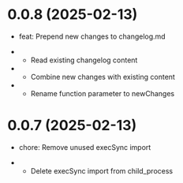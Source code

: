 # 0.0.8 (2025-02-13)

- feat: Prepend new changes to changelog.md

- - Read existing changelog content

- - Combine new changes with existing content

- - Rename function parameter to newChanges

# 0.0.7 (2025-02-13)

- chore: Remove unused execSync import

- - Delete execSync import from child_process